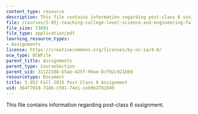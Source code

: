 ```yaml
---
content_type: resource
description: This file contains information regarding post-class 6 sssignment.
file: /courses/5-95j-teaching-college-level-science-and-engineering-fall-2015/364f7018718bc59174e1ceb9b2701849_MIT5_95JF15_Assignment6.pdf
file_size: 73891
file_type: application/pdf
learning_resource_types:
- Assignments
license: https://creativecommons.org/licenses/by-nc-sa/4.0/
ocw_type: OCWFile
parent_title: Assignments
parent_type: CourseSection
parent_uid: 311223d8-b5ae-425f-99ae-8cf02c921bb0
resourcetype: Document
title: 5.95J Fall 2015 Post-Class 6 Assignment
uid: 364f7018-718b-c591-74e1-ceb9b2701849
---
```

This file contains information regarding post-class 6 sssignment.